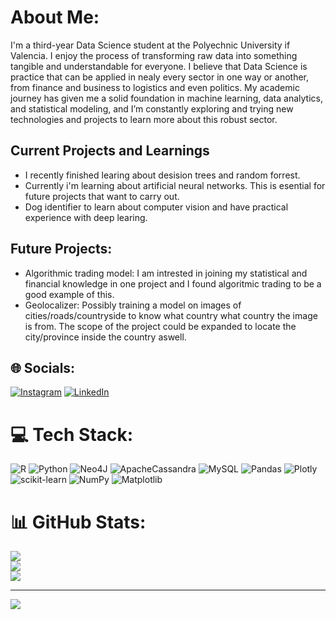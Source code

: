 # About Me:
I'm a third-year Data Science student at the Polyechnic University if Valencia. I enjoy the process of transforming raw data into something tangible and understandable for everyone. I believe that Data Science is practice that can be applied in nealy every sector in one way or another, from finance and business to logistics and even politics. My academic journey has given me a solid foundation in machine learning, data analytics, and statistical modeling, and I’m constantly exploring and trying new technologies and projects to learn more about this robust sector.

## Current Projects and Learnings
- I recently finished learing about desision trees and random forrest.
- Currently i'm learning about artificial neural networks. This is esential for future projects that want to carry out.
- Dog identifier to learn about computer vision and have practical experience with deep learing.
  
## Future Projects:
- Algorithmic trading model: I am intrested in joining my statistical and financial knowledge in one project and I found algoritmic trading to be a good example of this.
- Geolocalizer: Possibly training a model on images of cities/roads/countryside to know what country what country the image is from. The scope of the project could be expanded to locate the city/province inside the country aswell.


## 🌐 Socials:
[![Instagram](https://img.shields.io/badge/Instagram-%23E4405F.svg?logo=Instagram&logoColor=white)](https://instagram.com/marz_samuel) [![LinkedIn](https://img.shields.io/badge/LinkedIn-%230077B5.svg?logo=linkedin&logoColor=white)](https://www.linkedin.com/in/samuel-marzano-181102246/) 

# 💻 Tech Stack:
![R](https://img.shields.io/badge/r-%23276DC3.svg?style=for-the-badge&logo=r&logoColor=white) ![Python](https://img.shields.io/badge/python-3670A0?style=for-the-badge&logo=python&logoColor=ffdd54) ![Neo4J](https://img.shields.io/badge/Neo4j-008CC1?style=for-the-badge&logo=neo4j&logoColor=white) ![ApacheCassandra](https://img.shields.io/badge/cassandra-%231287B1.svg?style=for-the-badge&logo=apache-cassandra&logoColor=white) ![MySQL](https://img.shields.io/badge/mysql-4479A1.svg?style=for-the-badge&logo=mysql&logoColor=white) ![Pandas](https://img.shields.io/badge/pandas-%23150458.svg?style=for-the-badge&logo=pandas&logoColor=white) ![Plotly](https://img.shields.io/badge/Plotly-%233F4F75.svg?style=for-the-badge&logo=plotly&logoColor=white) ![scikit-learn](https://img.shields.io/badge/scikit--learn-%23F7931E.svg?style=for-the-badge&logo=scikit-learn&logoColor=white) ![NumPy](https://img.shields.io/badge/numpy-%23013243.svg?style=for-the-badge&logo=numpy&logoColor=white) ![Matplotlib](https://img.shields.io/badge/Matplotlib-%23ffffff.svg?style=for-the-badge&logo=Matplotlib&logoColor=black)
# 📊 GitHub Stats:
![](https://github-readme-stats.vercel.app/api?username=sammarz1&theme=dark&hide_border=false&include_all_commits=false&count_private=false)<br/>
![](https://github-readme-streak-stats.herokuapp.com/?user=sammarz1&theme=dark&hide_border=false)<br/>
![](https://github-readme-stats.vercel.app/api/top-langs/?username=sammarz1&theme=dark&hide_border=false&include_all_commits=false&count_private=false&layout=compact)

---
[![](https://visitcount.itsvg.in/api?id=sammarz1&icon=0&color=0)](https://visitcount.itsvg.in)

<!-- Proudly created with GPRM ( https://gprm.itsvg.in ) -->
